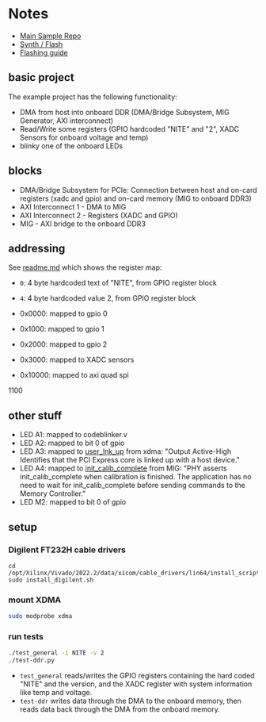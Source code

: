 # Notes
- [Main Sample Repo](https://github.com/RHSResearchLLC/NiteFury-and-LiteFury)
- [Synth / Flash](https://github.com/RHSResearchLLC/NiteFury-and-LiteFury/tree/master/Sample-Projects/Project-0/FPGA)
- [Flashing guide](https://github.com/Gbps/nitefury-openocd-flashing-guide)

## basic project
The example project has the following functionality:
- DMA from host into onboard DDR (DMA/Bridge Subsystem, MIG Generator, AXI interconnect)
- Read/Write some registers (GPIO hardcoded "NITE" and "2", XADC Sensors for onboard voltage and temp)
- blinky one of the onboard LEDs

## blocks
- DMA/Bridge Subsystem for PCIe: Connection between host and on-card registers (xadc and gpio) and on-card memory (MIG to onboard DDR3)
- AXI Interconnect 1 - DMA to MIG
- AXI Interconnect 2 - Registers (XADC and GPIO)
- MIG - AXI bridge to the onboard DDR3

## addressing

See [readme.md](https://github.com/RHSResearchLLC/NiteFury-and-LiteFury/blob/master/Sample-Projects/Project-0/FPGA/readme.md) which shows the register map:
- `0`: 4 byte hardcoded text of "NITE", from GPIO register block
- `4`: 4 byte hardcoded value 2, from GPIO register block

- 0x0000: mapped to gpio 0
- 0x1000: mapped to gpio 1
- 0x2000: mapped to gpio 2
- 0x3000: mapped to XADC sensors
- 0x10000: mapped to axi quad spi

1100
  
## other stuff
- LED A1: mapped to codeblinker.v
- LED A2: mapped to bit 0 of gpio
- LED A3: mapped to [user_lnk_up](https://docs.xilinx.com/r/en-US/pg195-pcie-dma/XDMA-Global-Ports) from xdma: "Output Active-High Identifies that the PCI Express core is linked up with a host device."
- LED A4: mapped to [init_calib_complete](https://docs.xilinx.com/r/en-US/pg353-versal-acap-soft-ddr4-mem-ip/init_calib_complete) from MIG: "PHY asserts init_calib_complete when calibration is finished. The application has no need to wait for init_calib_complete before sending commands to the Memory Controller."
- LED M2: mapped to bit 0 of gpio

## setup
### Digilent FT232H cable drivers
```
cd /opt/Xilinx/Vivado/2022.2/data/xicom/cable_drivers/lin64/install_script/install_drivers
sudo install_digilent.sh
```

### mount XDMA
```bash
sudo modprobe xdma
```

### run tests
```bash
./test_general -i NITE -v 2
./test-ddr.py
```

- `test_general` reads/writes the GPIO registers containing the hard coded "NITE" and the version, and the XADC register with system information like temp and voltage.
- `test-ddr` writes data through the DMA to the onboard memory, then reads data back through the DMA from the onboard memory. 
